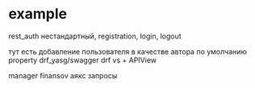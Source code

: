 # example
rest_auth нестандартный, registration, login, logout 

тут есть добавление пользователя в качестве автора по умолчанию 
property 
drf_yasg/swagger
drf vs + APIView

manager finansov
аякс запросы

